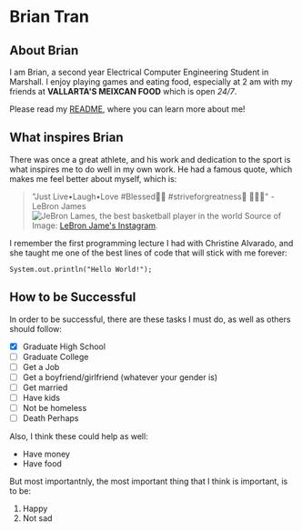 # Brian Tran
## About Brian
I am Brian, a second year Electrical Computer Engineering Student in Marshall. I enjoy playing games and eating food, especially at 2 am with my friends at **VALLARTA'S MEIXCAN FOOD** which is open *24/7*.

Please read my [README](README.md), where you can learn more about me!
## What inspires Brian
There was once a great athlete, and his work and dedication to the sport is what inspires me to do well in my own work. He had a famous quote, which makes me feel better about myself, which is:
>"Just Live•Laugh•Love #Blessed🙏🏾 #striveforgreatness🚀 😬😆😍" - LeBron James
![JeBron Lames, the best basketball player in the world](https://i.imgur.com/PXDPhLV.png)
Source of Image: [LeBron Jame's Instagram](https://www.instagram.com/p/BWQCNIFB-nQ/?hl=en).

I remember the first programming lecture I had with Christine Alvarado, and she taught me one of the best lines of code that will stick with me forever:
```
System.out.println("Hello World!");
```

## How to be Successful
In order to be successful, there are these tasks I must do, as well as others should follow:
- [x] Graduate High School
- [ ] Graduate College
- [ ] Get a Job
- [ ] Get a boyfriend/girlfriend (whatever your gender is)
- [ ] Get married
- [ ] Have kids
- [ ] Not be homeless
- [ ] Death Perhaps

Also, I think these could help as well:
- Have money
- Have food

But most importantnly, the most important thing that I think is important, is to be:
1. Happy
2. Not sad